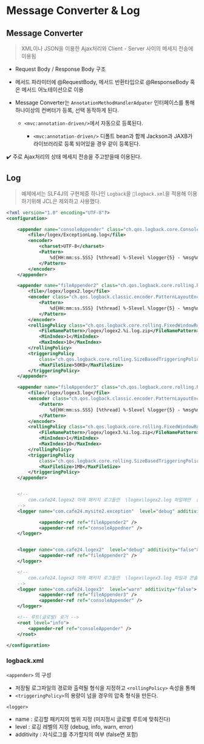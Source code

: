 # Message Converter & Log


## Message Converter
> XML이나 JSON을 이용한 Ajax처리와 Client - Server 사이의 메세지 전송에 이용됨

- Request Body / Response Body 구조


- 메서드 파라미터에 @RequestBody, 메서드 반환타입으로 @ResponseBody 혹은 메서드 어노테이션으로 이용


- Message Converter는 `AnnotationMethodHandlerAdpater` 인터페이스를 통해 하나이상의 컨버터가 등록, 선택 동작하게 된다.
	- `<mvc:annotation-driven/>`에서 자동으로 등록된다.

 		-	`<mvc:annotation-driven/>` 디폴트 bean과 함께 Jackson과 JAXB가 라이브러리로 등록 되어있을 경우 같이 등록된다.

✔️ 주로 Ajax처리의 상태 메세지 전송을 주고받을때 이용된다.


## Log
> 예제에서는 SLF4J의 구현체중 하나인 `Logback`을 `📝logback.xml`을 적용해 이용하기위해 JCL은 제외하고 사용했다.

```xml
<?xml version="1.0" encoding="UTF-8"?>
<configuration>

	<appender name="consoleAppender" class="ch.qos.logback.core.ConsoleAppender">
		<file>/logex/ExceptionLog.log</file>
		<encoder>
			<charset>UTF-8</charset>
			<Pattern>
				%d{HH:mm:ss.SSS} [%thread] %-5level %logger{5} - %msg%n
			</Pattern>
		</encoder>
	</appender>

	<appender name="fileAppender2" class="ch.qos.logback.core.rolling.RollingFileAppender">
		<file>/logex/logex2.log</file>
		<encoder class="ch.qos.logback.classic.encoder.PatternLayoutEncoder">
			<Pattern>
				%d{HH:mm:ss.SSS} [%thread] %-5level %logger{5} - %msg%n
			</Pattern>
		</encoder>
		<rollingPolicy class="ch.qos.logback.core.rolling.FixedWindowRollingPolicy">
			<FileNamePattern>/logex/logex2.%i.log.zip</FileNamePattern>
			<MinIndex>1</MinIndex>
			<MaxIndex>10</MaxIndex>
		</rollingPolicy>
		<triggeringPolicy
			class="ch.qos.logback.core.rolling.SizeBasedTriggeringPolicy">
			<MaxFileSize>50KB</MaxFileSize>
		</triggeringPolicy>
	</appender>

	<appender name="fileAppender3" class="ch.qos.logback.core.rolling.RollingFileAppender">
		<file>/logex/logex3.log</file>
		<encoder class="ch.qos.logback.classic.encoder.PatternLayoutEncoder">
			<Pattern>
				%d{HH:mm:ss.SSS} [%thread] %-5level %logger{5} - %msg%n
			</Pattern>
		</encoder>
		<rollingPolicy class="ch.qos.logback.core.rolling.FixedWindowRollingPolicy">
			<FileNamePattern>/logex/logex3.%i.log.zip</FileNamePattern>
			<MinIndex>1</MinIndex>
			<MaxIndex>10</MaxIndex>
		</rollingPolicy>
		<triggeringPolicy
			class="ch.qos.logback.core.rolling.SizeBasedTriggeringPolicy">
			<MaxFileSize>1MB</MaxFileSize>
		</triggeringPolicy>
	</appender>


	<!--
		com.cafe24.logex2 아래 패키지 로그들만  \logex\logex2.log 파일에만  출력하는 로거
	-->
	<logger name="com.cafe24.mysite2.exception"  level="debug" additivity="false">

            <appender-ref ref="fileAppender2" />
            <appender-ref ref="consoleAppedner" />
    </logger>


	<logger name="com.cafe24.logex2"  level="debug" additivity="false">
            <appender-ref ref="fileAppender2" />
    </logger>

	<!--
		com.cafe24.logex3 아래 패키지 로그들만  \logex\logex3.log 파일과 콘솔로 출력하는 로거
	-->
	<logger name="com.cafe24.logex3"  level="warn" additivity="false">
            <appender-ref ref="fileAppender3" />
			<appender-ref ref="consoleAppender" />
    </logger>    

	<!-- 루트(글로벌) 로거 -->
	<root level="info">
		<appender-ref ref="consoleAppender" />
	</root>

</configuration>
```

### logback.xml
`<appender>` 의 구성

- 저장될 로그파일의 경로와 출력될 형식을 지정하고 `<rollingPolicy>` 속성을 통해
- `<triggeringPolicy>`의 용량이 넘을 경우의 압축 형식을 만든다.

`<logger>`

- name : 로깅할 패키지의 범위 지정 (미지정시 글로벌 루트에 맞춰진다)
- level : 로깅 레벨의 지정 (debug, info, warn, error)
- additivity : 자식로그를 추가할지의 여부 (false면 포함)
